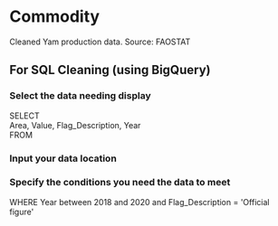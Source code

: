 # Commodity
Cleaned Yam production data. Source: FAOSTAT
## For SQL Cleaning (using BigQuery)
### Select the data needing display
SELECT   
  Area,
  Value,
  Flag_Description,
  Year  
FROM 
### Input your data location

### Specify the conditions you need the data to meet 
WHERE
  Year between 2018 and 2020 and Flag_Description = 'Official figure'
